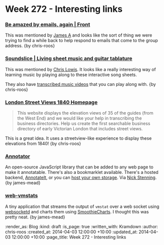Week 272 - Interesting links
============================

### [Be amazed by emails, again | Front](http://frontapp.com/)

This was mentioned by [James A](http://lazyatom.com/) and looks like the sort of thing we were trying to find a while back to help respond to emails that come to the group address. {by chris-roos}


### [Soundslice | Living sheet music and guitar tablature](http://www.soundslice.com/)

This was mentioned by [Chris Lowis](http://blog.chrislowis.co.uk/). It looks like a really interesting way of learning music by playing along to these interactive song sheets.

They also have [transcribed music videos](http://www.soundslice.com/completed/) that you can play along with. {by chris-roos}


### [London Street Views 1840 Homepage](http://crowd.museumoflondon.org.uk/lsv1840/)

> This website displays the elevation views of 35 of the guides (from the West End) and we would like your help in transcribing the business directories. Help us create the first searchable business directory of early Victorian London that includes street views.

This is a great idea. It uses a streetview-like experience to display these elevations from 1840! {by chris-roos}


### [Annotator](http://annotatorjs.org/)

An open-source JavaScript library that can be added to any web page to make it annotatable. There's also a bookmarklet available. There's a hosted backend, [AnnotateIt](http://annotateit.org/), or you can [host your own storage](http://docs.annotatorjs.org/en/latest/storage.html). Via [Nick Stenning](https://twitter.com/nickstenning). {by james-mead}


### [web-vmstats](https://github.com/joewalnes/web-vmstats)

A tiny application that streams the output of `vmstat` over a web socket using [websocketd](https://github.com/joewalnes/websocketd) and charts them using [SmoothieCharts](https://github.com/joewalnes/web-vmstats). I thought this was pretty neat. {by james-mead}


:render_as: Blog
:kind: draft
:is_page: true
:written_with: Kramdown
:author: chris-roos
:created_at: 2014-04-03 12:00:00 +10:00
:updated_at: 2014-04-03 12:00:00 +10:00
:page_title: Week 272 - Interesting links
